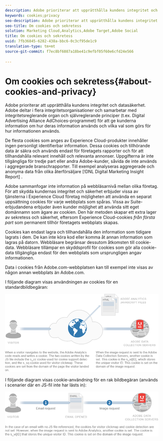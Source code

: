 ```yaml
---
description: Adobe prioriterar att upprätthålla kundens integritet och datasäkerhet. Adobe deltar i flera integritetsorganisationer och samarbetar med integritetsreglerande organ och självreglerande principer (t.ex. Digital Advertising Alliance AdChoices-programmet) för att ge kunderna information om hur deras information används och vilka val som görs för hur informationen används.
keywords: cookies;privacy
seo-description: Adobe prioriterar att upprätthålla kundens integritet och datasäkerhet. Adobe deltar i flera integritetsorganisationer och samarbetar med integritetsreglerande organ och självreglerande principer (t.ex. Digital Advertising Alliance AdChoices-programmet) för att ge kunderna information om hur deras information används och vilka val som görs för hur informationen används.
seo-title: Om cookies och sekretess
solution: Marketing Cloud,Analytics,Adobe Target,Adobe Social
title: Om cookies och sekretess
uuid: 7fb36845-6282-438a-bbc6-0c3cf95de1c9
translation-type: tm+mt
source-git-commit: f7ec8bf6087a18be41c9efbf05f60e6cfd24e566

---
```



# Om cookies och sekretess{#about-cookies-and-privacy}

Adobe prioriterar att upprätthålla kundens integritet och datasäkerhet. Adobe deltar i flera integritetsorganisationer och samarbetar med integritetsreglerande organ och självreglerande principer (t.ex. Digital Advertising Alliance AdChoices-programmet) för att ge kunderna information om hur deras information används och vilka val som görs för hur informationen används.

De flesta cookies som anges av Experience Cloud-produkter innehåller ingen personligt identifierbar information. Dessa cookies och tillhörande data är säkra och används endast för företagets rapporter och för att tillhandahålla relevant innehåll och relevanta annonser. Uppgifterna är inte tillgängliga för tredje part eller andra Adobe-kunder, såvida de inte används i aggregerade branschrapporter. Till exempel analyseras aggregerade och anonyma data från olika återförsäljare [!DNL Digital Marketing Insight Report] .

Adobe sammanfogar inte information på webbläsarnivå mellan olika företag. För att skydda kundernas integritet och säkerhet erbjuder vissa av tjänsterna i Experience Cloud företag möjligheten att använda en separat uppsättning cookies för varje webbplats som spåras. Vissa av Suite-erbjudandena erbjuder även kunder möjlighet att använda sitt eget domännamn som ägare av cookien. Den här metoden skapar ett extra lager av sekretess och säkerhet, eftersom Experience Cloud-cookies *från första part* som permanent tillhör företagets webbplats skapas.

Cookies kan endast lagra och tillhandahålla den information som tidigare lagrats i dem. De kan inte köra kod eller komma åt annan information som lagras på datorn. Webbläsare begränsar dessutom åtkomsten till cookie-data. Webbläsare tillämpar en skyddsprofil för cookies som gör alla cookie-data tillgängliga endast för den webbplats som ursprungligen angav informationen.

Data i cookies från Adobe.com-webbplatsen kan till exempel inte visas av någon annan webbplats än Adobe.com.

I följande diagram visas användningen av cookies för en standardbildbegäran:

![](assets/CookiesProcessGraphic-01.png)

I följande diagram visas cookie-användning för en rak bildbegäran (används i scenarier där en JS-fil inte har lästs in):

![](assets/CookiesProcessGraphic2.png)

